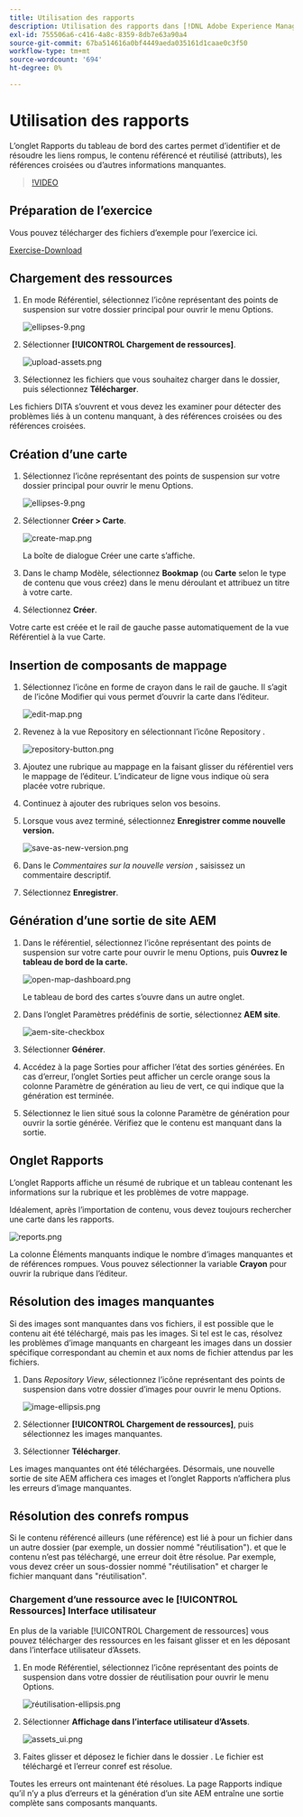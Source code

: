 ```yaml
---
title: Utilisation des rapports
description: Utilisation des rapports dans [!DNL Adobe Experience Manager Guides]
exl-id: 755506a6-c416-4a8c-8359-8db7e63a90a4
source-git-commit: 67ba514616a0bf4449aeda035161d1caae0c3f50
workflow-type: tm+mt
source-wordcount: '694'
ht-degree: 0%

---
```


# Utilisation des rapports

L’onglet Rapports du tableau de bord des cartes permet d’identifier et de résoudre les liens rompus, le contenu référencé et réutilisé (attributs), les références croisées ou d’autres informations manquantes.

>[!VIDEO](https://video.tv.adobe.com/v/339039?quality=12&learn=on)

## Préparation de l’exercice

Vous pouvez télécharger des fichiers d’exemple pour l’exercice ici.

[Exercise-Download](assets/exercises/working-with-reports.zip)

## Chargement des ressources

1. En mode Référentiel, sélectionnez l’icône représentant des points de suspension sur votre dossier principal pour ouvrir le menu Options.

   ![ellipses-9.png](images/ellipses-9.png)

1. Sélectionner **[!UICONTROL Chargement de ressources]**.

   ![upload-assets.png](images/upload-assets.png)

1. Sélectionnez les fichiers que vous souhaitez charger dans le dossier, puis sélectionnez **Télécharger**.

Les fichiers DITA s’ouvrent et vous devez les examiner pour détecter des problèmes liés à un contenu manquant, à des références croisées ou des références croisées.

## Création d’une carte

1. Sélectionnez l’icône représentant des points de suspension sur votre dossier principal pour ouvrir le menu Options.

   ![ellipses-9.png](images/ellipses-9.png)

1. Sélectionner **Créer > Carte**.

   ![create-map.png](images/create-map.png)

   La boîte de dialogue Créer une carte s’affiche.

1. Dans le champ Modèle, sélectionnez **Bookmap** (ou **Carte** selon le type de contenu que vous créez) dans le menu déroulant et attribuez un titre à votre carte.

1. Sélectionnez **Créer**.

Votre carte est créée et le rail de gauche passe automatiquement de la vue Référentiel à la vue Carte.

## Insertion de composants de mappage

1. Sélectionnez l’icône en forme de crayon dans le rail de gauche.
Il s’agit de l’icône Modifier qui vous permet d’ouvrir la carte dans l’éditeur.

   ![edit-map.png](images/edit-map.png)

1. Revenez à la vue Repository en sélectionnant l’icône Repository .

   ![repository-button.png](images/repository-button.png)

1. Ajoutez une rubrique au mappage en la faisant glisser du référentiel vers le mappage de l’éditeur.
L’indicateur de ligne vous indique où sera placée votre rubrique.

1. Continuez à ajouter des rubriques selon vos besoins.

1. Lorsque vous avez terminé, sélectionnez **Enregistrer comme nouvelle version.**

   ![save-as-new-version.png](images/save-as-new-version.png)

1. Dans le *Commentaires sur la nouvelle version* , saisissez un commentaire descriptif.

1. Sélectionnez **Enregistrer**.

## Génération d’une sortie de site AEM

1. Dans le référentiel, sélectionnez l’icône représentant des points de suspension sur votre carte pour ouvrir le menu Options, puis **Ouvrez le tableau de bord de la carte.**

   ![open-map-dashboard.png](images/open-map-dashboard.png)

   Le tableau de bord des cartes s’ouvre dans un autre onglet.
1. Dans l’onglet Paramètres prédéfinis de sortie, sélectionnez **AEM site**.

   ![aem-site-checkbox](images/aem-site-checkbox.png)

1. Sélectionner **Générer**.

1. Accédez à la page Sorties pour afficher l’état des sorties générées.
En cas d’erreur, l’onglet Sorties peut afficher un cercle orange sous la colonne Paramètre de génération au lieu de vert, ce qui indique que la génération est terminée.

1. Sélectionnez le lien situé sous la colonne Paramètre de génération pour ouvrir la sortie générée.
Vérifiez que le contenu est manquant dans la sortie.

## Onglet Rapports

L’onglet Rapports affiche un résumé de rubrique et un tableau contenant les informations sur la rubrique et les problèmes de votre mappage.

Idéalement, après l’importation de contenu, vous devez toujours rechercher une carte dans les rapports.

![reports.png](images/reports.png)

La colonne Éléments manquants indique le nombre d’images manquantes et de références rompues. Vous pouvez sélectionner la variable **Crayon** pour ouvrir la rubrique dans l’éditeur.

## Résolution des images manquantes

Si des images sont manquantes dans vos fichiers, il est possible que le contenu ait été téléchargé, mais pas les images. Si tel est le cas, résolvez les problèmes d’image manquants en chargeant les images dans un dossier spécifique correspondant au chemin et aux noms de fichier attendus par les fichiers.

1. Dans *Repository View*, sélectionnez l’icône représentant des points de suspension dans votre dossier d’images pour ouvrir le menu Options.

   ![image-ellipsis.png](images/image-ellipsis.png)

1. Sélectionner **[!UICONTROL Chargement de ressources]**, puis sélectionnez les images manquantes.

1. Sélectionner **Télécharger**.

Les images manquantes ont été téléchargées. Désormais, une nouvelle sortie de site AEM affichera ces images et l’onglet Rapports n’affichera plus les erreurs d’image manquantes.

## Résolution des conrefs rompus

Si le contenu référencé ailleurs (une référence) est lié à pour un fichier dans un autre dossier (par exemple, un dossier nommé &quot;réutilisation&quot;). et que le contenu n’est pas téléchargé, une erreur doit être résolue. Par exemple, vous devez créer un sous-dossier nommé &quot;réutilisation&quot; et charger le fichier manquant dans &quot;réutilisation&quot;.

### Chargement d’une ressource avec le [!UICONTROL Ressources] Interface utilisateur

En plus de la variable [!UICONTROL Chargement de ressources] vous pouvez télécharger des ressources en les faisant glisser et en les déposant dans l’interface utilisateur d’Assets.

1. En mode Référentiel, sélectionnez l’icône représentant des points de suspension dans votre dossier de réutilisation pour ouvrir le menu Options.

   ![réutilisation-ellipsis.png](images/reuse-ellipsis.png)

1. Sélectionner **Affichage dans l’interface utilisateur d’Assets**.

   ![assets_ui.png](images/assets_ui.png)

1. Faites glisser et déposez le fichier dans le dossier .
Le fichier est téléchargé et l’erreur conref est résolue.

Toutes les erreurs ont maintenant été résolues. La page Rapports indique qu’il n’y a plus d’erreurs et la génération d’un site AEM entraîne une sortie complète sans composants manquants.
